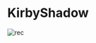 # KirbyShadow

![rec](https://user-images.githubusercontent.com/1482297/37746961-14ac3eba-2dc0-11e8-891a-bb6a789614fe.gif)
